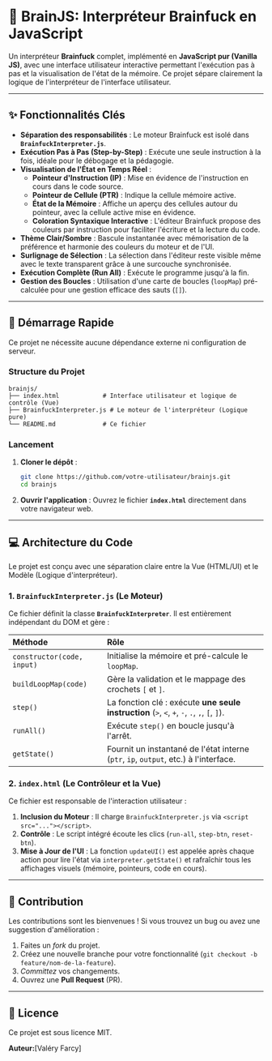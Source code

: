 # 🧠 BrainJS: Interpréteur Brainfuck en JavaScript

Un interpréteur **Brainfuck** complet, implémenté en **JavaScript pur (Vanilla JS)**, avec une interface utilisateur interactive permettant l'exécution pas à pas et la visualisation de l'état de la mémoire. Ce projet sépare clairement la logique de l'interpréteur de l'interface utilisateur.

-----

## ✨ Fonctionnalités Clés

  * **Séparation des responsabilités** : Le moteur Brainfuck est isolé dans **`BrainfuckInterpreter.js`**.
  * **Exécution Pas à Pas (Step-by-Step)** : Exécute une seule instruction à la fois, idéale pour le débogage et la pédagogie.
  * **Visualisation de l'État en Temps Réel** :
      * **Pointeur d'Instruction (IP)** : Mise en évidence de l'instruction en cours dans le code source.
      * **Pointeur de Cellule (PTR)** : Indique la cellule mémoire active.
      * **État de la Mémoire** : Affiche un aperçu des cellules autour du pointeur, avec la cellule active mise en évidence.
    * **Coloration Syntaxique Interactive** : L'éditeur Brainfuck propose des couleurs par instruction pour faciliter l'écriture et la lecture du code.
  * **Thème Clair/Sombre** : Bascule instantanée avec mémorisation de la préférence et harmonie des couleurs du moteur et de l'UI.
  * **Surlignage de Sélection** : La sélection dans l'éditeur reste visible même avec le texte transparent grâce à une surcouche synchronisée.
  * **Exécution Complète (Run All)** : Exécute le programme jusqu'à la fin.
  * **Gestion des Boucles** : Utilisation d'une carte de boucles (`loopMap`) pré-calculée pour une gestion efficace des sauts (`[]`).

-----

## 🚀 Démarrage Rapide

Ce projet ne nécessite aucune dépendance externe ni configuration de serveur.

### Structure du Projet

```
brainjs/
├── index.html            # Interface utilisateur et logique de contrôle (Vue)
├── BrainfuckInterpreter.js # Le moteur de l'interpréteur (Logique pure)
└── README.md             # Ce fichier
```

### Lancement

1.  **Cloner le dépôt** :
    ```bash
    git clone https://github.com/votre-utilisateur/brainjs.git
    cd brainjs
    ```
2.  **Ouvrir l'application** :
    Ouvrez le fichier **`index.html`** directement dans votre navigateur web.

-----

## 💻 Architecture du Code

Le projet est conçu avec une séparation claire entre la Vue (HTML/UI) et le Modèle (Logique d'interpréteur).

### 1\. `BrainfuckInterpreter.js` (Le Moteur)

Ce fichier définit la classe **`BrainfuckInterpreter`**. Il est entièrement indépendant du DOM et gère :

| Méthode | Rôle |
| :--- | :--- |
| `constructor(code, input)` | Initialise la mémoire et pré-calcule le `loopMap`. |
| `buildLoopMap(code)` | Gère la validation et le mappage des crochets `[` et `]`. |
| `step()` | La fonction clé : exécute **une seule instruction** (`>`, `<`, `+`, `-`, `.`, `,`, `[`, `]`). |
| `runAll()` | Exécute `step()` en boucle jusqu'à l'arrêt. |
| `getState()` | Fournit un instantané de l'état interne (`ptr`, `ip`, `output`, etc.) à l'interface. |

### 2\. `index.html` (Le Contrôleur et la Vue)

Ce fichier est responsable de l'interaction utilisateur :

1.  **Inclusion du Moteur** : Il charge `BrainfuckInterpreter.js` via `<script src="..."></script>`.
2.  **Contrôle** : Le script intégré écoute les clics (`run-all`, `step-btn`, `reset-btn`).
3.  **Mise à Jour de l'UI** : La fonction `updateUI()` est appelée après chaque action pour lire l'état via `interpreter.getState()` et rafraîchir tous les affichages visuels (mémoire, pointeurs, code en cours).

-----

## 🤝 Contribution

Les contributions sont les bienvenues \! Si vous trouvez un bug ou avez une suggestion d'amélioration :

1.  Faites un *fork* du projet.
2.  Créez une nouvelle branche pour votre fonctionnalité (`git checkout -b feature/nom-de-la-feature`).
3.  *Committez* vos changements.
4.  Ouvrez une **Pull Request** (PR).

-----

## 📜 Licence

Ce projet est sous licence MIT.

**Auteur:**[Valéry Farcy]
